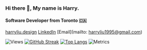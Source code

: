 ### Hi there 👋, My name is Harry.

#### Software Developer from Toronto 🇨🇦

[harryliu.design](https://harryliu.design/)
[LinkedIn](https://www.linkedin.com/in/iamharryliu/)
[Email](mailto: harryliu1995@gmail.com)

![Views](https://komarev.com/ghpvc/?username=iamharryliu)
[![GitHub Streak](https://streak-stats.demolab.com/?user=iamharryliu&theme=dark)](https://git.io/streak-stats)
[![Top Langs](https://github-readme-stats.vercel.app/api/top-langs/?username=iamharryliu)](https://github.com/iamharryliu/github-readme-stats)
![Metrics](/github-metrics.svg)
